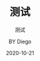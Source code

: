 ---
layout:     post
title:      测试
subtitle:   测试
date:       2020-10-21
author:     BY Diego
header-img: https://img.iplaysoft.com/wp-content/uploads/2019/free-images/free_stock_photo.jpg
catalog: true
tags:
    - 渗透
---